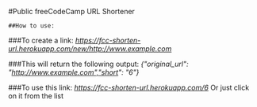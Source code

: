 #Public freeCodeCamp URL Shortener

    ##How to use:

   ###To create a link:
     *https://fcc-shorten-url.herokuapp.com/new/http://www.example.com*
 
   ###This will return the following output:
     *{"original_url": "http://www.example.com","short": "6"}*
        
   ###To use this link:
     *https://fcc-shorten-url.herokuapp.com/6*
     Or just click on it from the list
